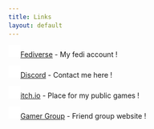 ```yaml
---
title: Links
layout: default
---
```

<img src="assets/sprites/fediverse.svg" alt="Icon" width="24" height="24" style=";">[Fediverse](https://lethallava.land/@licorice45) - My fedi account !


<img src="assets/sprites/discord.svg" alt="Icon" width="24" height="24">[Discord](https://discordapp.com/users/517004474582171668) - Contact me here !


<img src="assets/sprites/itch.svg" alt="Icon" width="24" height="24">[itch.io](https://licorice45.itch.io/) - Place for my public games !


<img src="assets/sprites/gamergroup.svg" alt="Icon" width="24" height="24">[Gamer Group](https://joystickjokers.lol/) - Friend group website !
